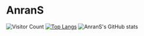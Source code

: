 # AnranS
![Visitor Count](https://profile-counter.glitch.me/AnranS/count.svg)
[![Top Langs](https://github-readme-stats.vercel.app/api/top-langs/?username=AnranS)](https://github.com/AnranS/github-readme-stats)
![AnranS's GitHub stats](https://github-readme-stats.vercel.app/api?username=AnranS&show_icons=true&theme=tokyonight)

